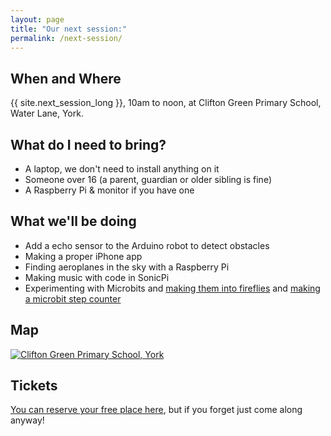 ```yaml
---
layout: page
title: "Our next session:"
permalink: /next-session/
---
```


## When and Where

{{ site.next_session_long }}, 10am to noon, at Clifton Green Primary School, Water Lane, York.

## What do I need to bring?

- A laptop, we don't need to install anything on it
- Someone over 16 (a parent, guardian or older sibling is fine)
- A Raspberry Pi & monitor if you have one

## What we'll be doing

- Add a echo sensor to the Arduino robot to detect obstacles
- Making a proper iPhone app
- Finding aeroplanes in the sky with a Raspberry Pi
- Making music with code in SonicPi
- Experimenting with Microbits and [making them into fireflies](/worksheets/microbit/step-counter/) and [making a microbit step counter](/worksheets/microbit/step-counter/)

## Map

[![Clifton Green Primary School, York](/assets/images/map.png)](https://goo.gl/maps/cz8hFzay5jR2)

## Tickets

[You can reserve your free place here](https://zen.coderdojo.com/dojo/gb/york/york), but if you forget just come along anyway!
